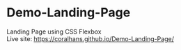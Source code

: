 # Demo-Landing-Page
Landing Page using CSS Flexbox
</br>
Live site: https://coralhans.github.io/Demo-Landing-Page/
